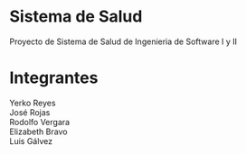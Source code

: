 # Sistema de Salud
Proyecto de Sistema de Salud de Ingenieria de Software I y II

# Integrantes

Yerko Reyes  <br/>
José Rojas <br/>
Rodolfo Vergara <br/>
Elizabeth Bravo <br/>
Luis Gálvez <br/>
